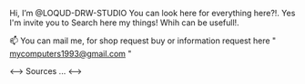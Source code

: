 Hi, I’m @LOQUD-DRW-STUDIO
You can look here for everything here?!. Yes
I'm invite you to Search here my things! Whih can be usefull!.

📫 You can mail me, for shop request buy or information request here " mycomputers1993@gmail.com "


<-->
Sources ...
<-->

<!---
LOQUD-DRW-STUDIO/LOQUD-DRW-STUDIO
--->
